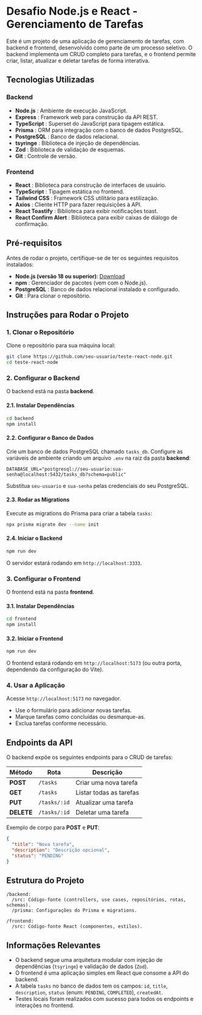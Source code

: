 # Desafio Node.js e React - Gerenciamento de Tarefas

Este é um projeto de uma aplicação de gerenciamento de tarefas, com backend e frontend, desenvolvido como parte de um processo seletivo. O backend implementa um CRUD completo para tarefas, e o frontend permite criar, listar, atualizar e deletar tarefas de forma interativa.

## Tecnologias Utilizadas

### Backend
- **Node.js** : Ambiente de execução JavaScript.
- **Express** : Framework web para construção da API REST.
- **TypeScript** : Superset do JavaScript para tipagem estática.
- **Prisma** : ORM para integração com o banco de dados PostgreSQL.
- **PostgreSQL** : Banco de dados relacional.
- **tsyringe** : Biblioteca de injeção de dependências.
- **Zod** : Biblioteca de validação de esquemas.
- **Git** : Controle de versão.

### Frontend
- **React** : Biblioteca para construção de interfaces de usuário.
- **TypeScript** : Tipagem estática no frontend.
- **Tailwind CSS** : Framework CSS utilitário para estilização.
- **Axios** : Cliente HTTP para fazer requisições à API.
- **React Toastify** : Biblioteca para exibir notificações toast.
- **React Confirm Alert** : Biblioteca para exibir caixas de diálogo de confirmação.

## Pré-requisitos
Antes de rodar o projeto, certifique-se de ter os seguintes requisitos instalados:

- **Node.js (versão 18 ou superior)**: [Download](https://nodejs.org/)
- **npm** : Gerenciador de pacotes (vem com o Node.js).
- **PostgreSQL** : Banco de dados relacional instalado e configurado.
- **Git** : Para clonar o repositório.

## Instruções para Rodar o Projeto

### 1. Clonar o Repositório
Clone o repositório para sua máquina local:
```bash
git clone https://github.com/seu-usuario/teste-react-node.git
cd teste-react-node
```

### 2. Configurar o Backend
O backend está na pasta **backend**.

#### 2.1. Instalar Dependências
```bash
cd backend
npm install
```

#### 2.2. Configurar o Banco de Dados
Crie um banco de dados PostgreSQL chamado `tasks_db`. Configure as variáveis de ambiente criando um arquivo `.env` na raiz da pasta **backend**:
```env
DATABASE_URL="postgresql://seu-usuario:sua-senha@localhost:5432/tasks_db?schema=public"
```
Substitua `seu-usuario` e `sua-senha` pelas credenciais do seu PostgreSQL.

#### 2.3. Rodar as Migrations
Execute as migrations do Prisma para criar a tabela `tasks`:
```bash
npx prisma migrate dev --name init
```

#### 2.4. Iniciar o Backend
```bash
npm run dev
```
O servidor estará rodando em `http://localhost:3333`.

### 3. Configurar o Frontend
O frontend está na pasta **frontend**.

#### 3.1. Instalar Dependências
```bash
cd frontend
npm install
```

#### 3.2. Iniciar o Frontend
```bash
npm run dev
```
O frontend estará rodando em `http://localhost:5173` (ou outra porta, dependendo da configuração do Vite).

### 4. Usar a Aplicação
Acesse `http://localhost:5173` no navegador.

- Use o formulário para adicionar novas tarefas.
- Marque tarefas como concluídas ou desmarque-as.
- Exclua tarefas conforme necessário.

## Endpoints da API
O backend expõe os seguintes endpoints para o CRUD de tarefas:

| Método | Rota          | Descrição                |
|---------|--------------|--------------------------|
| **POST** | `/tasks`      | Criar uma nova tarefa    |
| **GET**  | `/tasks`      | Listar todas as tarefas  |
| **PUT**  | `/tasks/:id`  | Atualizar uma tarefa     |
| **DELETE** | `/tasks/:id` | Deletar uma tarefa       |

Exemplo de corpo para **POST** e **PUT**:
```json
{
  "title": "Nova tarefa",
  "description": "Descrição opcional",
  "status": "PENDING"
}
```

## Estrutura do Projeto
```
/backend:
  /src: Código-fonte (controllers, use cases, repositórios, rotas, schemas).
  /prisma: Configurações do Prisma e migrations.

/frontend:
  /src: Código-fonte React (componentes, estilos).
```

## Informações Relevantes
- O backend segue uma arquitetura modular com injeção de dependências (`tsyringe`) e validação de dados (`Zod`).
- O frontend é uma aplicação simples em React que consome a API do backend.
- A tabela `tasks` no banco de dados tem os campos: `id`, `title`, `description`, `status` (enum: `PENDING`, `COMPLETED`), `createdAt`.
- Testes locais foram realizados com sucesso para todos os endpoints e interações no frontend.


